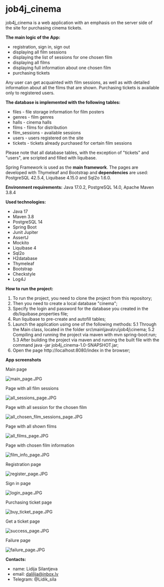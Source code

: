 # job4j_cinema
job4j_cinema is a web application with an emphasis on the server side of the site for purchasing cinema tickets.

**The main logic of the App:**
* registration, sign in, sign out
* displaying all film sessions
* displaying the list of sessions for one chosen film
* displaying all films
* displaying full information about one chosen film
* purchasing tickets

Any user can get acquainted with film sessions, as well as with detailed information about all the films that are shown. Purchasing tickets is available only to registered users.

**The database is implemented with the following tables:**
* files - file storage information for film posters
* genres - film genres
* halls - cinema halls
* films - films for distribution
* film_sessions - available sessions
* users - users registered on the site
* tickets - tickets already purchased for certain film sessions

Please note that all database tables, with the exception of "tickets" and "users", are scripted and filled with liquibase.

Spring Framework is used as the **main framework**. The pages are developed with Thymeleaf and Bootstrap and **dependencies** are used: PostgreSQL 42.5.4, Liquibase 4.15.0 and Sql2o 1.6.0.

**Environment requirements:** Java 17.0.2, PostgreSQL 14.0, Apache Maven 3.8.4

**Used technologies:**
* Java 17
* Maven 3.8
* PostgreSQL 14
* Spring Boot
* Junit Jupiter
* AssertJ
* Mockito
* Liquibase 4
* Sql2o
* H2database
* Thymeleaf
* Bootstrap
* Checkstyle
* Log4J

**How to run the project:**
1. To run the project, you need to clone the project from this repository;
2. Then you need to create a local database "cinema";
3. Specify the login and password for the database you created in the db/liquibase.properties file;
4. Run liquibase to pre-create and autofill tables;
5. Launch the application using one of the following methods:
   5.1 Through the Main class, located in the folder src\main\java\ru\job4j\cinema;
   5.2 Compiling and running the project via maven with mvn spring-boot:run;
   5.3 After building the project via maven and running the built file with the command java -jar job4j_cinema-1.0-SNAPSHOT.jar;
6. Open the page http://localhost:8080/index in the browser;


**App screenshots**

Main page

![main_page.JPG](screenshots/main_page.JPG)

Page with all film sessions

![all_sessions_page.JPG](screenshots/all_sessions_page.JPG)

Page with all session for the chosen film

![all_chosen_film_sessions_page.JPG](screenshots/all_chosen_film_sessions_page.JPG)

Page with all shown films

![all_films_page.JPG](screenshots/all_films_page.JPG)

Page with chosen film information

![film_info_page.JPG](screenshots/film_info_page.JPG)

Registration page

![register_page.JPG](screenshots/register_page.JPG)

Sign in page

![login_page.JPG](screenshots/login_page.JPG)

Purchasing ticket page

![buy_ticket_page.JPG](screenshots/buy_ticket_page.JPG)

Get a ticket page

![success_page.JPG](screenshots/success_page.JPG)

Failure page

![failure_page.JPG](screenshots/failure_page.JPG)

**Contacts:**
* name: Lidija Silantjeva
* email: dalilija@inbox.lv
* Telegram: @Lidik_sila

